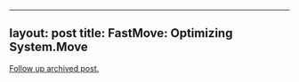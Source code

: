 
---
layout: post
title: FastMove: Optimizing System.Move
---
[Follow up archived post.](/alex.ciobanu.org/indexba52.html)